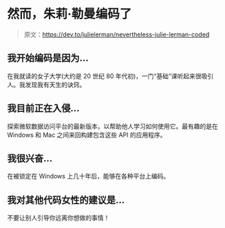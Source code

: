 # 然而，朱莉·勒曼编码了

> 原文：<https://dev.to/julielerman/nevertheless-julie-lerman-coded>

## 我开始编码是因为...

在我就读的女子大学(大约是 20 世纪 80 年代初)，一门“基础”课听起来很吸引人。我发现我有天生的诀窍。

## 我目前正在入侵...

探索微软数据访问平台的最新版本，以帮助他人学习如何使用它。最有趣的是在 Windows 和 Mac 之间来回构建包含这些 API 的应用程序。

## 我很兴奋...

在被锁定在 Windows 上几十年后，能够在各种平台上编码。

## 我对其他代码女性的建议是...

不要让别人引导你远离你想做的事情！